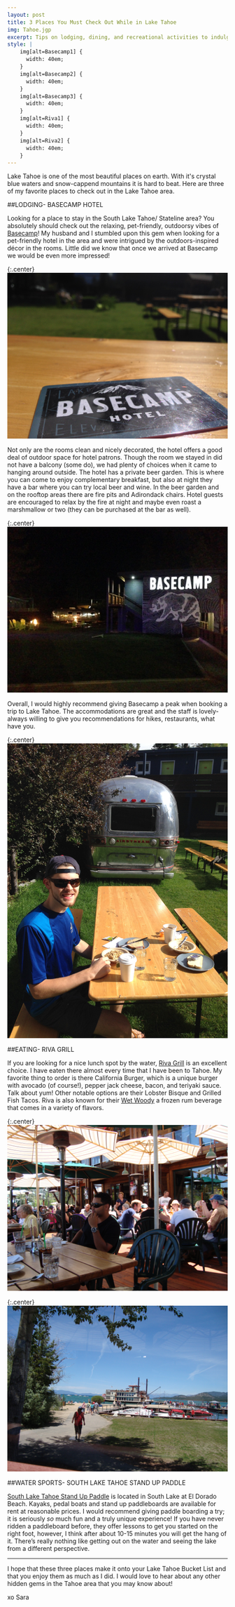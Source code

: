 ```yaml
---
layout: post
title: 3 Places You Must Check Out While in Lake Tahoe
img: Tahoe.jgp
excerpt: Tips on lodging, dining, and recreational activities to indulge in while exploring Lake Tahoe.
style: |
    img[alt=Basecamp1] {
      width: 40em;
    }
    img[alt=Basecamp2] {
      width: 40em;
    }
    img[alt=Basecamp3] {
      width: 40em;
    }
    img[alt=Riva1] {
      width: 40em;
    }
    img[alt=Riva2] {
      width: 40em;
    }
---
```


Lake Tahoe is one of the most beautiful places on earth. With it's crystal blue waters and snow-cappend mountains it is hard to beat.  Here are three of my favorite places to check out in the Lake Tahoe area.

##LODGING- BASECAMP HOTEL

Looking for a place to stay in the South Lake Tahoe/ Stateline area? You absolutely should check out the relaxing, pet-friendly, outdoorsy vibes of [Basecamp]( http://www.basecamphotels.com/)! My husband and I stumbled upon this gem when looking for a pet-friendly hotel in the area and were intrigued by the outdoors-inspired décor in the rooms.  Little did we know that once we arrived at Basecamp we would be even more impressed!

{:.center}
![Basecamp1](/assets/images/Basecamp1.jpg "Basecamp1")

Not only are the rooms clean and nicely decorated, the hotel offers a good deal of outdoor space for hotel patrons.  Though the room we stayed in did not have a balcony (some do), we had plenty of choices when it came to hanging around outside.  The hotel has a private beer garden.  This is where you can come to enjoy complementary breakfast, but also at night they have a bar where you can try local beer and wine.  In the beer garden and on the rooftop areas there are fire pits and Adirondack chairs. Hotel guests are encouraged to relax by the fire at night and maybe even roast a marshmallow or two (they can be purchased at the bar as well).  

{:.center}
![Basecamp2](/assets/images/Basecamp2.jpg "Basecamp2")

Overall, I would highly recommend giving Basecamp a peak when booking a trip to Lake Tahoe.  The accommodations are great and the staff is lovely- always willing to give you recommendations for hikes, restaurants, what have you.  

{:.center}
![Basecamp3](/assets/images/Basecamp3.jpg "Basecamp3")

##EATING- RIVA GRILL

If you are looking for a nice lunch spot by the water, [Riva Grill]( http://www.rivagrill.com/) is an excellent choice.  I have eaten there almost every time that I have been to Tahoe.  My favorite thing to order is there California Burger, which is a unique burger with avocado (of course!), pepper jack cheese, bacon, and teriyaki sauce.  Talk about yum! Other notable options are their Lobster Bisque and Grilled Fish Tacos.  Riva is also known for their [Wet Woody](http://www.rivagrill.com/the-wet-woody.html) a frozen rum beverage that comes in a variety of flavors.

{:.center}
![Riva1](/assets/images/Riva1.jpg "Riva1")

{:.center}
![Riva2](/assets/images/Riva2.jpg "Riva2")

##WATER SPORTS- SOUTH LAKE TAHOE STAND UP PADDLE

[South Lake Tahoe Stand Up Paddle]( http://southtahoesup.com/) is located in South Lake at El Dorado Beach.  Kayaks, pedal boats and stand up paddleboards are available for rent at reasonable prices.  I would recommend giving paddle boarding a try; it is seriously *so* much fun and a truly unique experience! If you have never ridden a paddleboard before, they offer lessons to get you started on the right foot, however, I think after about 10-15 minutes you will get the hang of it.  There’s really nothing like getting out on the water and seeing the lake from a different perspective.  


---

I hope that these three places make it onto your Lake Tahoe Bucket List and that you enjoy them as much as I did.  I would love to hear about any other hidden gems in the Tahoe area that you may know about! 

xo Sara

